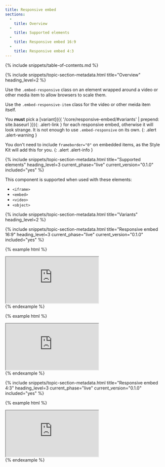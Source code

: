 ```yaml
---
title: Responsive embed
sections:
  -
    title: Overview
  -
    title: Supported elements
  -
    title: Responsive embed 16:9
  -
    title: Responsive embed 4:3
---
```


{% include snippets/table-of-contents.md %}

{% include snippets/topic-section-metadata.html
  title="Overview"
  heading_level=2
%}

Use the `.embed-responsive` class on an element wrapped around a video or other media item to allow browsers to scale
them.

Use the `.embed-responsive-item` class for the video or other meida item itself.

You **must** pick a [variant]({{ '/core/responsive-embed/#variants' | prepend: site.baseurl }}){: .alert-link } for
each responsive embed, otherwise it will look strange. It is not enough to use `.embed-responsive` on its own.
{: .alert .alert-warning }

You don't need to include `frameborder="0"` on embedded items, as the Style Kit will add this for you.
{: .alert .alert-info }

{% include snippets/topic-section-metadata.html
  title="Supported elements"
  heading_level=3
  current_phase="live"
  current_version="0.1.0"
  included="yes"
%}

This component is supported when used with these elements:

* <code>&lt;iframe&gt;</code>
* <code>&lt;embed&gt;</code>
* <code>&lt;video&gt;</code>
* <code>&lt;object&gt;</code>

{% include snippets/topic-section-metadata.html
  title="Variants"
  heading_level=2
%}

{% include snippets/topic-section-metadata.html
  title="Responsive embed 16:9"
  heading_level=3
  current_phase="live"
  current_version="0.1.0"
  included="yes"
%}

{% example html %}
<div class="embed-responsive embed-responsive-16by9">
  <iframe class="embed-responsive-item" src="https://player.vimeo.com/video/32397612" allowfullscreen></iframe>
</div>
{% endexample %}

{% example html %}
<div class="embed-responsive embed-responsive-16by9">
  <iframe class="embed-responsive-item" src='https://nercacuk.sharepoint.com/portals/hub/_layouts/15/VideoEmbedHost.aspx?chId=f781382f%2D8cde%2D4116%2D9778%2D6e0106703465&amp;vId=d5221c74%2D7b37%2D4a51%2D8ec6%2D50ce52dbdd4e' allowfullscreen></iframe>
</div>
{% endexample %}

{% include snippets/topic-section-metadata.html
  title="Responsive embed 4:3"
  heading_level=3
  current_phase="live"
  current_version="0.1.0"
  included="yes"
%}

{% example html %}
<div class="embed-responsive embed-responsive-4by3">
  <iframe class="embed-responsive-item" src="https://player.vimeo.com/video/32397612" allowfullscreen></iframe>
</div>
{% endexample %}
